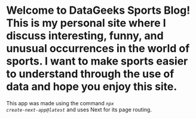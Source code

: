 <h1>Welcome to DataGeeks Sports Blog! This is my personal site where I discuss interesting, funny, and unusual occurrences in the world of sports. I want to make
sports easier to understand through the use of data and hope you enjoy this site. </h1>

This app was made using the command <code><i>npx create-next-app@latest</i></code> and uses Next for its page routing. 